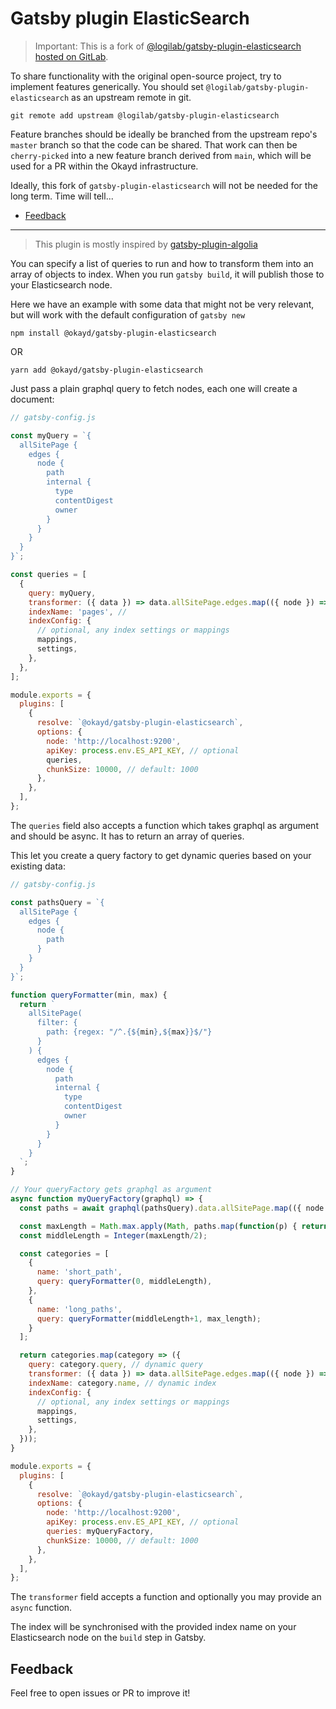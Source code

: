 # Gatsby plugin ElasticSearch

> Important: This is a fork of [@logilab/gatsby-plugin-elasticsearch hosted on GitLab](https://gitlab.com/logilab/gatsby-plugin-elasticsearch/).

To share functionality with the original open-source project, try to implement features generically. You should set `@logilab/gatsby-plugin-elasticsearch` as an upstream remote in git.

```shell
git remote add upstream @logilab/gatsby-plugin-elasticsearch
```

Feature branches should be ideally be branched from the upstream repo's `master` branch so that the code can be shared. That work can then be `cherry-picked` into a new feature branch derived from `main`, which will be used for a PR within the Okayd infrastructure.

Ideally, this fork of `gatsby-plugin-elasticsearch` will not be needed for the long term. Time will tell...

<!-- START doctoc generated TOC please keep comment here to allow auto update -->
<!-- DON'T EDIT THIS SECTION, INSTEAD RE-RUN doctoc TO UPDATE -->

- [Feedback](#feedback)

<!-- END doctoc generated TOC please keep comment here to allow auto update -->

---

> This plugin is mostly inspired by [gatsby-plugin-algolia](https://github.com/algolia/gatsby-plugin-algolia)

You can specify a list of queries to run and how to transform them into an array of objects to index. When you run `gatsby build`, it will publish those to your Elasticsearch node.

Here we have an example with some data that might not be very relevant, but will work with the default configuration of `gatsby new`

```shell
npm install @okayd/gatsby-plugin-elasticsearch
```

OR

```shell
yarn add @okayd/gatsby-plugin-elasticsearch
```

Just pass a plain graphql query to fetch nodes, each one will create a document:

```js
// gatsby-config.js

const myQuery = `{
  allSitePage {
    edges {
      node {
        path
        internal {
          type
          contentDigest
          owner
        }
      }
    }
  }
}`;

const queries = [
  {
    query: myQuery,
    transformer: ({ data }) => data.allSitePage.edges.map(({ node }) => node), // optional
    indexName: 'pages', //
    indexConfig: {
      // optional, any index settings or mappings
      mappings,
      settings,
    },
  },
];

module.exports = {
  plugins: [
    {
      resolve: `@okayd/gatsby-plugin-elasticsearch`,
      options: {
        node: 'http://localhost:9200',
        apiKey: process.env.ES_API_KEY, // optional
        queries,
        chunkSize: 10000, // default: 1000
      },
    },
  ],
};
```

The `queries` field also accepts a function which takes graphql as argument and should be async. It has to return an array of queries.

This let you create a query factory to get dynamic queries based on your existing data:

```js
// gatsby-config.js

const pathsQuery = `{
  allSitePage {
    edges {
      node {
        path
      }
    }
  }
}`;

function queryFormatter(min, max) {
  return `
    allSitePage(
      filter: {
        path: {regex: "/^.{${min},${max}}$/"}
      }
    ) {
      edges {
        node {
          path
          internal {
            type
            contentDigest
            owner
          }
        }
      }
    }
  `;
}

// Your queryFactory gets graphql as argument
async function myQueryFactory(graphql) => {
  const paths = await graphql(pathsQuery).data.allSitePage.map(({ node }) => node.path);

  const maxLength = Math.max.apply(Math, paths.map(function(p) { return p.length; }))
  const middleLength = Integer(maxLength/2);

  const categories = [
    {
      name: 'short_path',
      query: queryFormatter(0, middleLength),
    },
    {
      name: 'long_paths',
      query: queryFormatter(middleLength+1, max_length);
    }
  ];

  return categories.map(category => ({
    query: category.query, // dynamic query
    transformer: ({ data }) => data.allSitePage.edges.map(({ node }) => node), // optional
    indexName: category.name, // dynamic index
    indexConfig: {
      // optional, any index settings or mappings
      mappings,
      settings,
    },
  }));
}

module.exports = {
  plugins: [
    {
      resolve: `@okayd/gatsby-plugin-elasticsearch`,
      options: {
        node: 'http://localhost:9200',
        apiKey: process.env.ES_API_KEY, // optional
        queries: myQueryFactory,
        chunkSize: 10000, // default: 1000
      },
    },
  ],
};
```

The `transformer` field accepts a function and optionally you may provide an `async` function.

The index will be synchronised with the provided index name on your Elasticsearch node on the `build` step in Gatsby.

## Feedback

Feel free to open issues or PR to improve it!

